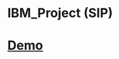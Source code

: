 <!--
    Title: SIC Project
    Author: somerongit (Someron Bakuli) 
-->
# IBM_Project (SIP)

# [Demo](https://somerongit.github.io/IBM_Project/)

<!--
    Title: SIC Project
    Author: somerongit (Someron Bakuli) 
-->
